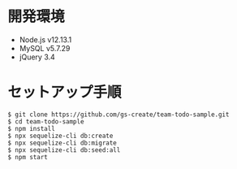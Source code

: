 # 開発環境
- Node.js v12.13.1
- MySQL v5.7.29
- jQuery 3.4

# セットアップ手順
```
$ git clone https://github.com/gs-create/team-todo-sample.git
$ cd team-todo-sample
$ npm install
$ npx sequelize-cli db:create
$ npx sequelize-cli db:migrate
$ npx sequelize-cli db:seed:all
$ npm start
```
